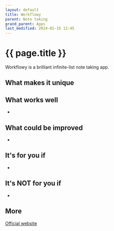 ```yaml
---
layout: default
title: Workflowy
parent: Note taking
grand_parent: Apps
last_modified: 2024-01-15 12:45
---
```


# {{ page.title }}

Workflowy is a brilliant infinite-list note taking app.

## What makes it unique



## What works well

-   

## What could be improved

-    

## It's for you if

-   

## It's NOT for you if

-   

## More

[Official website](https://workflowy.com)
